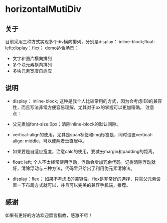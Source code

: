 # horizontalMutiDiv

## 关于
目前采用三种方式实现多个div横向排列，分别是display： inline-block;float: left;display：flex；
demo适合场景：
- 文字和图片横向排列
- 多个块元素横向排列
- 多块元素宽度自适应
## 说明
- display： inline-block;
这种是我个人比较常用的方式，因为会考虑IE8的兼容性，而且写法非常方便容易理解，尤其对于px的掌握可以更加精确。
注意点：
 - 父元素加font-size:0px；清除inline-block的默认间隙。 
 - vertical-align的使用，尤其是span标签和img标签是，同时设置vertical-align: middle，可以使两者垂直居中。
 - 如果要是自适应宽度，注意calc的使用，要减去margin和padding的距离。

- float: left;
个人不太经常使用浮动，浮动会增加冗余代码。记得清除浮动就好，清除浮动与三种方法，代码里只给出了利用伪元素清除法。

- display：flex；
如果不考虑IE的兼容性，flex是非常好的选择，只需父元素设置一下布局方式就可以，并且可以完美的兼容手机端，推荐。
## 感谢
如果有更好的方法欢迎留言指教，感激不尽！